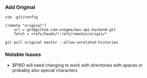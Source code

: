 
### Add Original
```
vim .git/config

[remote "original"]
    url = git@github.com:unegma/aws-api-backend.git
    fetch = +refs/heads/*:refs/remotes/origin/*
    
git pull original master --allow-unrelated-histories
```

### Notable Issues
* $PWD will need changing to work with directories with spaces or probably also special characters 

